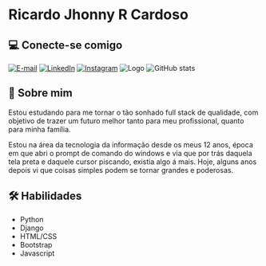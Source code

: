 # Ricardo Jhonny R Cardoso

## 💻 Conecte-se comigo


[![E-mail](https://img.shields.io/badge/-Email-000?style=for-the-badge&logo=microsoft-outlook)](mailto:ricardo.estudos@hotmail.com)
[![LinkedIn](https://img.shields.io/badge/-LinkedIn-000?style=for-the-badge&logo=linkedin)](https://www.linkedin.com/in/cardosokks/)
[![Instagram](https://img.shields.io/badge/-Instagram-000?style=for-the-badge&logo=instagram)](https://www.instagram.com/cardosokks/)
![Logo](https://screensaver123456gamers.on.drv.tw/home/alf4rd.png)
![GitHub stats](https://github-readme-stats-git-masterrstaa-rickstaa.vercel.app/api?username=cardosokks&hide_title=true&show_icons=true&include_all_commits=false&count_private=true&line_height=50&hide=issues&bg_color=000&title_color=04ff00&text_color=FFF&border_radius=3&border_color=ffe605&icon_color=ffe605)


## 🚀 Sobre mim
Estou estudando para me tornar o tão sonhado full stack de qualidade, com objetivo de trazer um futuro melhor tanto para meu profissional, quanto para minha família.

Estou na área da tecnologia da informação desde os meus 12 anos, época em que abri o prompt de comando do windows e via que por trás daquela tela preta e daquele cursor piscando, existia algo á mais. Hoje, alguns anos depois vi que coisas simples podem se tornar grandes e poderosas.


## 🛠 Habilidades
- Python
- Django
- HTML/CSS
- Bootstrap
- Javascript
